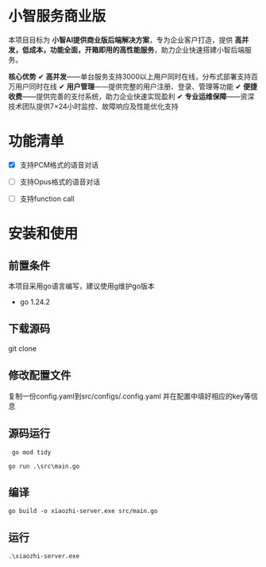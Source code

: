 # 小智服务商业版

本项目目标为 **小智AI提供商业版后端解决方案**，专为企业客户打造，提供 **高并发，低成本，功能全面，开箱即用的高性能服务**，助力企业快速搭建小智后端服务。

**核心优势**
✔ **高并发**——单台服务支持3000以上用户同时在线，分布式部署支持百万用户同时在线
✔ **用户管理**——提供完整的用户注册、登录、管理等功能
✔ **便捷收费**——提供完善的支付系统，助力企业快速实现盈利
✔ **专业运维保障**——资深技术团队提供7×24小时监控、故障响应及性能优化支持

# 功能清单

* [x] 支持PCM格式的语音对话
* [ ] 支持Opus格式的语音对话
* [ ] 支持function call


# 安装和使用

## 前置条件

本项目采用go语言编写，建议使用g维护go版本

* go 1.24.2

## 下载源码

git clone <repository-url>

## 修改配置文件

复制一份config.yaml到src/configs/.config.yaml
并在配置中填好相应的key等信息

## 源码运行

```
 go mod tidy

go run .\src\main.go
```

## 编译

```
go build -o xiaozhi-server.exe src/main.go
```

## 运行

```
.\xiaozhi-server.exe
```

